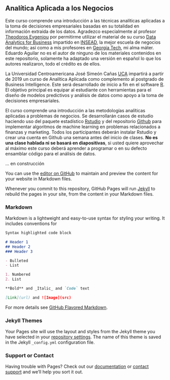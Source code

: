 ## Analítica Aplicada a los Negocios

Este curso comprende una introducción a las técnicas analíticas aplicadas a la toma de decisiones empresariales basadas en su totalidad en información extraida de los datos. Agradezco especialmente al profesor [Theodoros Evgeniou](https://faculty.insead.edu/theodoros-evgeniou/) por permitirme utilizar el material de su curso [Data Analytics for Business](http://inseaddataanalytics.github.io/INSEADAnalytics/) impartido en [INSEAD](https://www.insead.edu/home/), la mejor escuela de negocios del mundo; así como a mis profesores en [Georgia Tech](https://www.scheller.gatech.edu/index.html), mi alma máter.
Eduardo Aguilar no es el autor de ninguno de los materiales contenidos en este repositorio, solamente ha adaptado una versión en español lo que los autores realizaron, todo el crédito es de ellos.

La Universidad Centroamericana José Simeón Cañas [UCA](http://www.uca.edu.sv/) impartirá a partir de 2019 un curso de Analítica Aplicada como complemento al postgrado de Business Intelligence. Este será desarrollado de inicio a fin en el software [R](https://www.r-project.org/). El objetivo principal es equipar al estudiante con herramientas para el diseño de modelos predictivos y análisis de datos como apoyo a la toma de decisiones empresariales.

El curso comprende una introducción a las metodologías analíticas aplicadas a problemas de negocios. Se desarrollarán casos de estudio haciendo uso del paquete estadístico [Rstudio](https://www.rstudio.com/) y del repositorio [Github](https://github.com/) para implementar algoritmos de machine learning en problemas relacionados a finanzas y marketing. Todos los participantes deberán instalar Rstudio y crear una cuenta en Github una semana antes del inicio de clases. **No es una clase hablada ni se basará en diapositivas**, si usted quiere aprovechar al máximo este curso deberá aprender a programar o en su defecto ensamblar código para el análisis de datos.


... en construcción

You can use the [editor on GitHub](https://github.com/conciclicboy/AnalyticsUCA/edit/master/README.md) to maintain and preview the content for your website in Markdown files.

Whenever you commit to this repository, GitHub Pages will run [Jekyll](https://jekyllrb.com/) to rebuild the pages in your site, from the content in your Markdown files.

### Markdown

Markdown is a lightweight and easy-to-use syntax for styling your writing. It includes conventions for

```markdown
Syntax highlighted code block

# Header 1
## Header 2
### Header 3

- Bulleted
- List

1. Numbered
2. List

**Bold** and _Italic_ and `Code` text

[Link](url) and ![Image](src)
```

For more details see [GitHub Flavored Markdown](https://guides.github.com/features/mastering-markdown/).

### Jekyll Themes

Your Pages site will use the layout and styles from the Jekyll theme you have selected in your [repository settings](https://github.com/conciclicboy/AnalyticsUCA/settings). The name of this theme is saved in the Jekyll `_config.yml` configuration file.

### Support or Contact

Having trouble with Pages? Check out our [documentation](https://help.github.com/categories/github-pages-basics/) or [contact support](https://github.com/contact) and we’ll help you sort it out.
